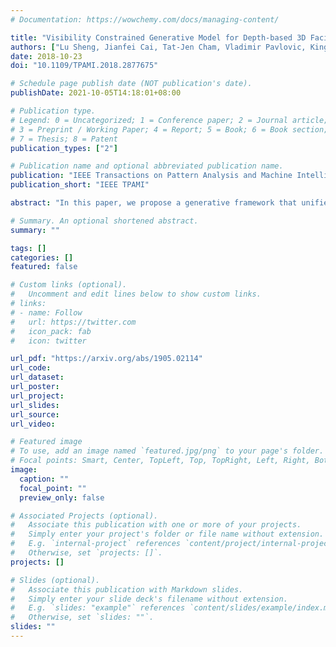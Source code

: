 ```yaml
---
# Documentation: https://wowchemy.com/docs/managing-content/

title: "Visibility Constrained Generative Model for Depth-based 3D Facial Pose Tracking"
authors: ["Lu Sheng, Jianfei Cai, Tat-Jen Cham, Vladimir Pavlovic, King Ngi Ngan"]
date: 2018-10-23
doi: "10.1109/TPAMI.2018.2877675"

# Schedule page publish date (NOT publication's date).
publishDate: 2021-10-05T14:18:01+08:00

# Publication type.
# Legend: 0 = Uncategorized; 1 = Conference paper; 2 = Journal article;
# 3 = Preprint / Working Paper; 4 = Report; 5 = Book; 6 = Book section;
# 7 = Thesis; 8 = Patent
publication_types: ["2"]

# Publication name and optional abbreviated publication name.
publication: "IEEE Transactions on Pattern Analysis and Machine Intelligence"
publication_short: "IEEE TPAMI"

abstract: "In this paper, we propose a generative framework that unifies depth-based 3D facial pose tracking and face model adaptation on-the-fly, in the unconstrained scenarios with heavy occlusions and arbitrary facial expression variations. Specifically, we introduce a statistical 3D morphable model that flexibly describes the distribution of points on the surface of the face model, with an efficient switchable online adaptation that gradually captures the identity of the tracked subject and rapidly constructs a suitable face model when the subject changes. Moreover, unlike prior art that employed ICP-based facial pose estimation, to improve robustness to occlusions, we propose a ray visibility constraint that regularizes the pose based on the face model's visibility with respect to the input point cloud. Ablation studies and experimental results on Biwi and ICT-3DHP datasets demonstrate that the proposed framework is effective and outperforms completing state-of-the-art depth-based methods."

# Summary. An optional shortened abstract.
summary: ""

tags: []
categories: []
featured: false

# Custom links (optional).
#   Uncomment and edit lines below to show custom links.
# links:
# - name: Follow
#   url: https://twitter.com
#   icon_pack: fab
#   icon: twitter

url_pdf: "https://arxiv.org/abs/1905.02114"
url_code:
url_dataset:
url_poster:
url_project:
url_slides:
url_source:
url_video:

# Featured image
# To use, add an image named `featured.jpg/png` to your page's folder. 
# Focal points: Smart, Center, TopLeft, Top, TopRight, Left, Right, BottomLeft, Bottom, BottomRight.
image:
  caption: ""
  focal_point: ""
  preview_only: false

# Associated Projects (optional).
#   Associate this publication with one or more of your projects.
#   Simply enter your project's folder or file name without extension.
#   E.g. `internal-project` references `content/project/internal-project/index.md`.
#   Otherwise, set `projects: []`.
projects: []

# Slides (optional).
#   Associate this publication with Markdown slides.
#   Simply enter your slide deck's filename without extension.
#   E.g. `slides: "example"` references `content/slides/example/index.md`.
#   Otherwise, set `slides: ""`.
slides: ""
---
```

